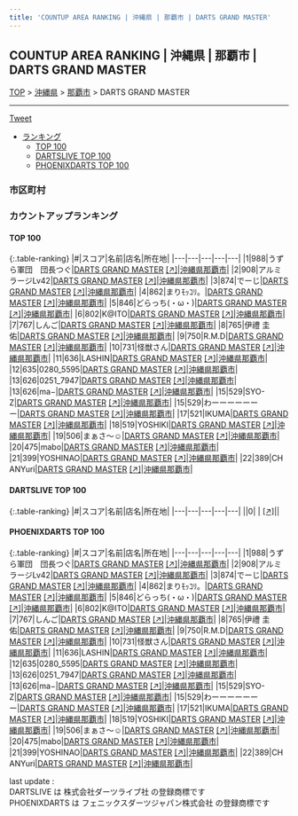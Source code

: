 ```yaml
---
title: 'COUNTUP AREA RANKING | 沖縄県 | 那覇市 | DARTS GRAND MASTER'
---
```

## COUNTUP AREA RANKING | 沖縄県 | 那覇市 | DARTS GRAND MASTER

[TOP](/darts/rank/) > [沖縄県](/darts/rank/沖縄県/) > [那覇市](/darts/rank/沖縄県/那覇市/) > DARTS GRAND MASTER

___

<a href="https://twitter.com/share?ref_src=twsrc%5Etfw" data-text="COUNTUP AREA RANKING | 沖縄県那覇市DARTS GRAND MASTER" class="twitter-share-button" data-hashtags="DARTSLIVE,PHOENIXDARTS,darts,ダーツ" data-show-count="false">Tweet</a>

* [ランキング](#カウントアップランキング)
    * [TOP 100](#top-100)
    * [DARTSLIVE TOP 100](#dartslive-top-100)
    * [PHOENIXDARTS TOP 100](#phoenixdarts-top-100)

### 市区町村

<ul>

</ul>

### カウントアップランキング

#### TOP 100



{:.table-ranking}
|#|スコア|名前|店名|所在地|
|---|---|---|---|---|
|1|988|<span class="rank-name-pd">うずら軍団　団長つぐ</span>|<a href="/darts/rank/shops/95377.html">DARTS GRAND MASTER</a> <a href="https://vs.phoenixdarts.com/jp/shop/shopDetailInfo/s_95377?s_seq=95377">[↗]</a>|<a href="/darts/rank/沖縄県/那覇市">沖縄県那覇市</a>|
|2|908|<span class="rank-name-pd">アルミラージLv42</span>|<a href="/darts/rank/shops/95377.html">DARTS GRAND MASTER</a> <a href="https://vs.phoenixdarts.com/jp/shop/shopDetailInfo/s_95377?s_seq=95377">[↗]</a>|<a href="/darts/rank/沖縄県/那覇市">沖縄県那覇市</a>|
|3|874|<span class="rank-name-pd">でーじ</span>|<a href="/darts/rank/shops/95377.html">DARTS GRAND MASTER</a> <a href="https://vs.phoenixdarts.com/jp/shop/shopDetailInfo/s_95377?s_seq=95377">[↗]</a>|<a href="/darts/rank/沖縄県/那覇市">沖縄県那覇市</a>|
|4|862|<span class="rank-name-pd">まりﾓｯｺﾘ。</span>|<a href="/darts/rank/shops/95377.html">DARTS GRAND MASTER</a> <a href="https://vs.phoenixdarts.com/jp/shop/shopDetailInfo/s_95377?s_seq=95377">[↗]</a>|<a href="/darts/rank/沖縄県/那覇市">沖縄県那覇市</a>|
|5|846|<span class="rank-name-pd">どらっち(・ω・)</span>|<a href="/darts/rank/shops/95377.html">DARTS GRAND MASTER</a> <a href="https://vs.phoenixdarts.com/jp/shop/shopDetailInfo/s_95377?s_seq=95377">[↗]</a>|<a href="/darts/rank/沖縄県/那覇市">沖縄県那覇市</a>|
|6|802|<span class="rank-name-pd">K@ITO</span>|<a href="/darts/rank/shops/95377.html">DARTS GRAND MASTER</a> <a href="https://vs.phoenixdarts.com/jp/shop/shopDetailInfo/s_95377?s_seq=95377">[↗]</a>|<a href="/darts/rank/沖縄県/那覇市">沖縄県那覇市</a>|
|7|767|<span class="rank-name-pd">しんご</span>|<a href="/darts/rank/shops/95377.html">DARTS GRAND MASTER</a> <a href="https://vs.phoenixdarts.com/jp/shop/shopDetailInfo/s_95377?s_seq=95377">[↗]</a>|<a href="/darts/rank/沖縄県/那覇市">沖縄県那覇市</a>|
|8|765|<span class="rank-name-pd"><span class="pro-icon-pd"></span>伊禮 圭佑</span>|<a href="/darts/rank/shops/95377.html">DARTS GRAND MASTER</a> <a href="https://vs.phoenixdarts.com/jp/shop/shopDetailInfo/s_95377?s_seq=95377">[↗]</a>|<a href="/darts/rank/沖縄県/那覇市">沖縄県那覇市</a>|
|9|750|<span class="rank-name-pd">R.M.D</span>|<a href="/darts/rank/shops/95377.html">DARTS GRAND MASTER</a> <a href="https://vs.phoenixdarts.com/jp/shop/shopDetailInfo/s_95377?s_seq=95377">[↗]</a>|<a href="/darts/rank/沖縄県/那覇市">沖縄県那覇市</a>|
|10|731|<span class="rank-name-pd">怪獣さん</span>|<a href="/darts/rank/shops/95377.html">DARTS GRAND MASTER</a> <a href="https://vs.phoenixdarts.com/jp/shop/shopDetailInfo/s_95377?s_seq=95377">[↗]</a>|<a href="/darts/rank/沖縄県/那覇市">沖縄県那覇市</a>|
|11|636|<span class="rank-name-pd">LASHIN</span>|<a href="/darts/rank/shops/95377.html">DARTS GRAND MASTER</a> <a href="https://vs.phoenixdarts.com/jp/shop/shopDetailInfo/s_95377?s_seq=95377">[↗]</a>|<a href="/darts/rank/沖縄県/那覇市">沖縄県那覇市</a>|
|12|635|<span class="rank-name-pd">0280_5595</span>|<a href="/darts/rank/shops/95377.html">DARTS GRAND MASTER</a> <a href="https://vs.phoenixdarts.com/jp/shop/shopDetailInfo/s_95377?s_seq=95377">[↗]</a>|<a href="/darts/rank/沖縄県/那覇市">沖縄県那覇市</a>|
|13|626|<span class="rank-name-pd">0251_7947</span>|<a href="/darts/rank/shops/95377.html">DARTS GRAND MASTER</a> <a href="https://vs.phoenixdarts.com/jp/shop/shopDetailInfo/s_95377?s_seq=95377">[↗]</a>|<a href="/darts/rank/沖縄県/那覇市">沖縄県那覇市</a>|
|13|626|<span class="rank-name-pd">ma−</span>|<a href="/darts/rank/shops/95377.html">DARTS GRAND MASTER</a> <a href="https://vs.phoenixdarts.com/jp/shop/shopDetailInfo/s_95377?s_seq=95377">[↗]</a>|<a href="/darts/rank/沖縄県/那覇市">沖縄県那覇市</a>|
|15|529|<span class="rank-name-pd">SYO-Z</span>|<a href="/darts/rank/shops/95377.html">DARTS GRAND MASTER</a> <a href="https://vs.phoenixdarts.com/jp/shop/shopDetailInfo/s_95377?s_seq=95377">[↗]</a>|<a href="/darts/rank/沖縄県/那覇市">沖縄県那覇市</a>|
|15|529|<span class="rank-name-pd">わーーーーーーー</span>|<a href="/darts/rank/shops/95377.html">DARTS GRAND MASTER</a> <a href="https://vs.phoenixdarts.com/jp/shop/shopDetailInfo/s_95377?s_seq=95377">[↗]</a>|<a href="/darts/rank/沖縄県/那覇市">沖縄県那覇市</a>|
|17|521|<span class="rank-name-pd">IKUMA</span>|<a href="/darts/rank/shops/95377.html">DARTS GRAND MASTER</a> <a href="https://vs.phoenixdarts.com/jp/shop/shopDetailInfo/s_95377?s_seq=95377">[↗]</a>|<a href="/darts/rank/沖縄県/那覇市">沖縄県那覇市</a>|
|18|519|<span class="rank-name-pd">YOSHIKI</span>|<a href="/darts/rank/shops/95377.html">DARTS GRAND MASTER</a> <a href="https://vs.phoenixdarts.com/jp/shop/shopDetailInfo/s_95377?s_seq=95377">[↗]</a>|<a href="/darts/rank/沖縄県/那覇市">沖縄県那覇市</a>|
|19|506|<span class="rank-name-pd">まぁさ〜☺️</span>|<a href="/darts/rank/shops/95377.html">DARTS GRAND MASTER</a> <a href="https://vs.phoenixdarts.com/jp/shop/shopDetailInfo/s_95377?s_seq=95377">[↗]</a>|<a href="/darts/rank/沖縄県/那覇市">沖縄県那覇市</a>|
|20|475|<span class="rank-name-pd">mabo</span>|<a href="/darts/rank/shops/95377.html">DARTS GRAND MASTER</a> <a href="https://vs.phoenixdarts.com/jp/shop/shopDetailInfo/s_95377?s_seq=95377">[↗]</a>|<a href="/darts/rank/沖縄県/那覇市">沖縄県那覇市</a>|
|21|399|<span class="rank-name-pd">YOSHINAO</span>|<a href="/darts/rank/shops/95377.html">DARTS GRAND MASTER</a> <a href="https://vs.phoenixdarts.com/jp/shop/shopDetailInfo/s_95377?s_seq=95377">[↗]</a>|<a href="/darts/rank/沖縄県/那覇市">沖縄県那覇市</a>|
|22|389|<span class="rank-name-pd">CH ANYuri</span>|<a href="/darts/rank/shops/95377.html">DARTS GRAND MASTER</a> <a href="https://vs.phoenixdarts.com/jp/shop/shopDetailInfo/s_95377?s_seq=95377">[↗]</a>|<a href="/darts/rank/沖縄県/那覇市">沖縄県那覇市</a>|


#### DARTSLIVE TOP 100



{:.table-ranking}
|#|スコア|名前|店名|所在地|
|---|---|---|---|---|
||0|<span class="rank-name-dl"> </span>|<a href="/darts/rank/shops/.html"></a> <a href="">[↗]</a>|<a href="/darts/rank//"></a>|


#### PHOENIXDARTS TOP 100



{:.table-ranking}
|#|スコア|名前|店名|所在地|
|---|---|---|---|---|
|1|988|<span class="rank-name-pd">うずら軍団　団長つぐ</span>|<a href="/darts/rank/shops/95377.html">DARTS GRAND MASTER</a> <a href="https://vs.phoenixdarts.com/jp/shop/shopDetailInfo/s_95377?s_seq=95377">[↗]</a>|<a href="/darts/rank/沖縄県/那覇市">沖縄県那覇市</a>|
|2|908|<span class="rank-name-pd">アルミラージLv42</span>|<a href="/darts/rank/shops/95377.html">DARTS GRAND MASTER</a> <a href="https://vs.phoenixdarts.com/jp/shop/shopDetailInfo/s_95377?s_seq=95377">[↗]</a>|<a href="/darts/rank/沖縄県/那覇市">沖縄県那覇市</a>|
|3|874|<span class="rank-name-pd">でーじ</span>|<a href="/darts/rank/shops/95377.html">DARTS GRAND MASTER</a> <a href="https://vs.phoenixdarts.com/jp/shop/shopDetailInfo/s_95377?s_seq=95377">[↗]</a>|<a href="/darts/rank/沖縄県/那覇市">沖縄県那覇市</a>|
|4|862|<span class="rank-name-pd">まりﾓｯｺﾘ。</span>|<a href="/darts/rank/shops/95377.html">DARTS GRAND MASTER</a> <a href="https://vs.phoenixdarts.com/jp/shop/shopDetailInfo/s_95377?s_seq=95377">[↗]</a>|<a href="/darts/rank/沖縄県/那覇市">沖縄県那覇市</a>|
|5|846|<span class="rank-name-pd">どらっち(・ω・)</span>|<a href="/darts/rank/shops/95377.html">DARTS GRAND MASTER</a> <a href="https://vs.phoenixdarts.com/jp/shop/shopDetailInfo/s_95377?s_seq=95377">[↗]</a>|<a href="/darts/rank/沖縄県/那覇市">沖縄県那覇市</a>|
|6|802|<span class="rank-name-pd">K@ITO</span>|<a href="/darts/rank/shops/95377.html">DARTS GRAND MASTER</a> <a href="https://vs.phoenixdarts.com/jp/shop/shopDetailInfo/s_95377?s_seq=95377">[↗]</a>|<a href="/darts/rank/沖縄県/那覇市">沖縄県那覇市</a>|
|7|767|<span class="rank-name-pd">しんご</span>|<a href="/darts/rank/shops/95377.html">DARTS GRAND MASTER</a> <a href="https://vs.phoenixdarts.com/jp/shop/shopDetailInfo/s_95377?s_seq=95377">[↗]</a>|<a href="/darts/rank/沖縄県/那覇市">沖縄県那覇市</a>|
|8|765|<span class="rank-name-pd"><span class="pro-icon-pd"></span>伊禮 圭佑</span>|<a href="/darts/rank/shops/95377.html">DARTS GRAND MASTER</a> <a href="https://vs.phoenixdarts.com/jp/shop/shopDetailInfo/s_95377?s_seq=95377">[↗]</a>|<a href="/darts/rank/沖縄県/那覇市">沖縄県那覇市</a>|
|9|750|<span class="rank-name-pd">R.M.D</span>|<a href="/darts/rank/shops/95377.html">DARTS GRAND MASTER</a> <a href="https://vs.phoenixdarts.com/jp/shop/shopDetailInfo/s_95377?s_seq=95377">[↗]</a>|<a href="/darts/rank/沖縄県/那覇市">沖縄県那覇市</a>|
|10|731|<span class="rank-name-pd">怪獣さん</span>|<a href="/darts/rank/shops/95377.html">DARTS GRAND MASTER</a> <a href="https://vs.phoenixdarts.com/jp/shop/shopDetailInfo/s_95377?s_seq=95377">[↗]</a>|<a href="/darts/rank/沖縄県/那覇市">沖縄県那覇市</a>|
|11|636|<span class="rank-name-pd">LASHIN</span>|<a href="/darts/rank/shops/95377.html">DARTS GRAND MASTER</a> <a href="https://vs.phoenixdarts.com/jp/shop/shopDetailInfo/s_95377?s_seq=95377">[↗]</a>|<a href="/darts/rank/沖縄県/那覇市">沖縄県那覇市</a>|
|12|635|<span class="rank-name-pd">0280_5595</span>|<a href="/darts/rank/shops/95377.html">DARTS GRAND MASTER</a> <a href="https://vs.phoenixdarts.com/jp/shop/shopDetailInfo/s_95377?s_seq=95377">[↗]</a>|<a href="/darts/rank/沖縄県/那覇市">沖縄県那覇市</a>|
|13|626|<span class="rank-name-pd">0251_7947</span>|<a href="/darts/rank/shops/95377.html">DARTS GRAND MASTER</a> <a href="https://vs.phoenixdarts.com/jp/shop/shopDetailInfo/s_95377?s_seq=95377">[↗]</a>|<a href="/darts/rank/沖縄県/那覇市">沖縄県那覇市</a>|
|13|626|<span class="rank-name-pd">ma−</span>|<a href="/darts/rank/shops/95377.html">DARTS GRAND MASTER</a> <a href="https://vs.phoenixdarts.com/jp/shop/shopDetailInfo/s_95377?s_seq=95377">[↗]</a>|<a href="/darts/rank/沖縄県/那覇市">沖縄県那覇市</a>|
|15|529|<span class="rank-name-pd">SYO-Z</span>|<a href="/darts/rank/shops/95377.html">DARTS GRAND MASTER</a> <a href="https://vs.phoenixdarts.com/jp/shop/shopDetailInfo/s_95377?s_seq=95377">[↗]</a>|<a href="/darts/rank/沖縄県/那覇市">沖縄県那覇市</a>|
|15|529|<span class="rank-name-pd">わーーーーーーー</span>|<a href="/darts/rank/shops/95377.html">DARTS GRAND MASTER</a> <a href="https://vs.phoenixdarts.com/jp/shop/shopDetailInfo/s_95377?s_seq=95377">[↗]</a>|<a href="/darts/rank/沖縄県/那覇市">沖縄県那覇市</a>|
|17|521|<span class="rank-name-pd">IKUMA</span>|<a href="/darts/rank/shops/95377.html">DARTS GRAND MASTER</a> <a href="https://vs.phoenixdarts.com/jp/shop/shopDetailInfo/s_95377?s_seq=95377">[↗]</a>|<a href="/darts/rank/沖縄県/那覇市">沖縄県那覇市</a>|
|18|519|<span class="rank-name-pd">YOSHIKI</span>|<a href="/darts/rank/shops/95377.html">DARTS GRAND MASTER</a> <a href="https://vs.phoenixdarts.com/jp/shop/shopDetailInfo/s_95377?s_seq=95377">[↗]</a>|<a href="/darts/rank/沖縄県/那覇市">沖縄県那覇市</a>|
|19|506|<span class="rank-name-pd">まぁさ〜☺️</span>|<a href="/darts/rank/shops/95377.html">DARTS GRAND MASTER</a> <a href="https://vs.phoenixdarts.com/jp/shop/shopDetailInfo/s_95377?s_seq=95377">[↗]</a>|<a href="/darts/rank/沖縄県/那覇市">沖縄県那覇市</a>|
|20|475|<span class="rank-name-pd">mabo</span>|<a href="/darts/rank/shops/95377.html">DARTS GRAND MASTER</a> <a href="https://vs.phoenixdarts.com/jp/shop/shopDetailInfo/s_95377?s_seq=95377">[↗]</a>|<a href="/darts/rank/沖縄県/那覇市">沖縄県那覇市</a>|
|21|399|<span class="rank-name-pd">YOSHINAO</span>|<a href="/darts/rank/shops/95377.html">DARTS GRAND MASTER</a> <a href="https://vs.phoenixdarts.com/jp/shop/shopDetailInfo/s_95377?s_seq=95377">[↗]</a>|<a href="/darts/rank/沖縄県/那覇市">沖縄県那覇市</a>|
|22|389|<span class="rank-name-pd">CH ANYuri</span>|<a href="/darts/rank/shops/95377.html">DARTS GRAND MASTER</a> <a href="https://vs.phoenixdarts.com/jp/shop/shopDetailInfo/s_95377?s_seq=95377">[↗]</a>|<a href="/darts/rank/沖縄県/那覇市">沖縄県那覇市</a>|


<div class="footer border-top border-gray-light mt-5 pt-3 text-right text-gray">
    last update : <span style="font-weight: italic" id="foot_last_modified"></span><br />
    DARTSLIVE は 株式会社ダーツライブ社 の登録商標です<br />
    PHOENIXDARTS は フェニックスダーツジャパン株式会社 の登録商標です<br />
</div>

<script src="https://cdnjs.cloudflare.com/ajax/libs/jquery.tablesorter/2.31.3/js/jquery.tablesorter.min.js" integrity="sha512-qzgd5cYSZcosqpzpn7zF2ZId8f/8CHmFKZ8j7mU4OUXTNRd5g+ZHBPsgKEwoqxCtdQvExE5LprwwPAgoicguNg==" crossorigin="anonymous" referrerpolicy="no-referrer"></script>
<link rel="stylesheet" href="https://cdnjs.cloudflare.com/ajax/libs/jquery.tablesorter/2.31.3/css/theme.default.min.css" integrity="sha512-wghhOJkjQX0Lh3NSWvNKeZ0ZpNn+SPVXX1Qyc9OCaogADktxrBiBdKGDoqVUOyhStvMBmJQ8ZdMHiR3wuEq8+w==" crossorigin="anonymous" referrerpolicy="no-referrer" />
<script>
$(function() {
    $(".table-ranking").tablesorter({sortList:[[0, 0]]});
    $("#foot_last_modified").text(formatDate(new Date(document.lastModified), 'yyyy-MM-dd HH:mm:ss'));
});
</script>

<script async src="https://platform.twitter.com/widgets.js" charset="utf-8"></script>